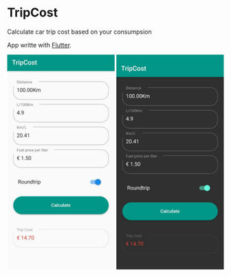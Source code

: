 # TripCost

Calculate car trip cost based on your consumpsion

App writte with [Flutter](https://flutter.dev).

<p align="center">
  <img src="img/1.jpeg" width="250" />
  <img src="img/2.jpeg" width="250" /> 
</p>